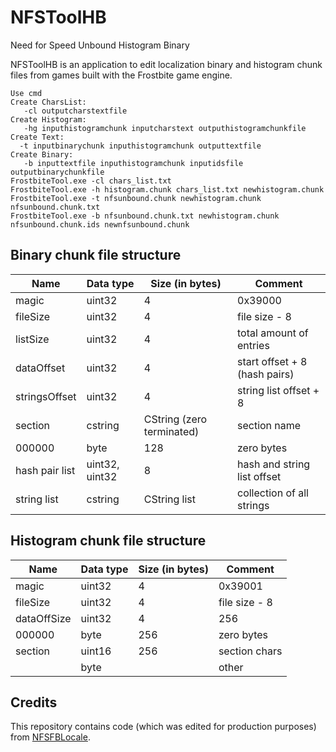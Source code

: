 # NFSToolHB
Need for Speed Unbound Histogram Binary 

NFSToolHB is an application to edit localization binary and histogram chunk files from games built with the Frostbite game engine.
```
Use cmd
Create CharsList: 
   -cl outputcharstextfile
Create Histogram:
   -hg inputhistogramchunk inputcharstext outputhistogramchunkfile
Create Text:
  -t inputbinarychunk inputhistogramchunk outputtextfile
Create Binary:
   -b inputtextfile inputhistogramchunk inputidsfile outputbinarychunkfile
FrostbiteTool.exe -cl chars_list.txt
FrostbiteTool.exe -h histogram.chunk chars_list.txt newhistogram.chunk
FrostbiteTool.exe -t nfsunbound.chunk newhistogram.chunk nfsunbound.chunk.txt
FrostbiteTool.exe -b nfsunbound.chunk.txt newhistogram.chunk nfsunbound.chunk.ids newnfsunbound.chunk
```

## Binary chunk file structure

| Name           | Data type      | Size (in bytes)           | Comment                       |
| -------------- | -------------- | ------------------------- | ----------------------------- |
| magic          | uint32         | 4                         | 0x39000                       |
| fileSize       | uint32         | 4                         | file size - 8                 |
| listSize       | uint32         | 4                         | total amount of entries       |
| dataOffset     | uint32         | 4                         | start offset + 8 (hash pairs) |
| stringsOffset  | uint32         | 4                         | string list offset + 8        |
| section        | cstring        | CString (zero terminated) | section name                  |
| 000000         | byte           | 128                       | zero bytes                    |
| hash pair list | uint32, uint32 | 8                         | hash and string list offset   |
| string list    | cstring        | CString list              | collection of all strings     |

## Histogram chunk file structure

| Name           | Data type      | Size (in bytes)           | Comment                       |
| -------------- | -------------- | ------------------------- | ----------------------------- |
| magic          | uint32         | 4                         | 0x39001                       |
| fileSize       | uint32         | 4                         | file size - 8                 |
| dataOffSize    | uint32         | 4                         | 256                           |
| 000000         | byte           | 256                       | zero bytes                    |
| section        | uint16         | 256                       | section chars                 |
|                | byte           |                           | other                         |

## Credits

This repository contains code (which was edited for production purposes) from [NFSFBLocale](https://github.com/LinkOFF7/NFSFBLocale).



